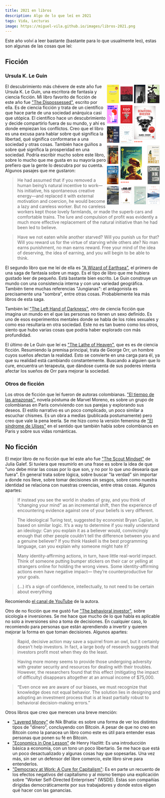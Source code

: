 ```yaml
---
title: 2021 en libros
description: Algo de lo que leí en 2021
tags: Vida, Lecturas
image: https://miguel-vila.github.io/images/libros-2021.png
---
```


Este año volví a leer bastante (bastante para lo que usualmente leo), estas son algunas de las cosas que leí:

## Ficción

### Ursula K. Le Guin

<p class="image__article">
<img src="/images/libros-2021.png" class="article-photo" style="float: right; width: 35%">
</p>

El descubrimiento más chévere de este año fue Ursula K. Le Guin, una escritora de fantasía y ciencia ficción.
Mi libro favorito de ficción de este año fue ["The Dispossessed"](https://www.goodreads.com/book/show/26837308-the-dispossessed), escrito por ella. Es de ciencia ficción y trata de un científico
que hace parte de una sociedad anárquica casi que utópica. El científico hace un descubrimiento y decide compartirlo
fuera de su mundo, y ahí es donde empiezan los conflictos. Creo que el libro es una excusa para hablar sobre
qué significa la libertad, qué significa conformarse a una sociedad y otras cosas. También hace guiños a sobre qué
significa la prosperidad en una sociedad. Podría escribir mucho sobre este libro, sobre lo mucho que me gusta en su
mayoría pero prefiero que la gente lo descubra por su cuenta. Algunos pasajes que me gustaron:

> He had assumed that if you removed a human being’s natural incentive to work—his initiative, his spontaneous creative energy—and replaced it with external motivation and coercion, he would become a lazy and careless worker. But no careless workers kept those lovely farmlands, or made the superb cars and comfortable trains. The lure and compulsion of profit was evidently a much more effective replacement of the natural initiative than he had been led to believe.

> Have we not eaten while another starved? Will you punish us for that? Will you reward us for the virtue of starving while others ate? No man earns punishment, no man earns reward. Free your mind of the idea of deserving, the idea of earning, and you will begin to be able to think.

El segundo libro que me leí de ella es ["A Wizard of Earthsea"](https://www.goodreads.com/book/show/25328607-a-wizard-of-earthsea), el primero de una saga de fantasía sobre un mago. Es el tipo
de libro que me hubiera gustado leer de pequeño. Está bastante bien escrito. Le Guin construye un mundo con una consistencia
interna y con una variedad geográfica. También tiene muchas referencias "Jungianas": el antagonista es precisamente una
"sombra", entre otras cosas. Probablemente lea más libros de esta saga.

También leí ["The Left Hand of Darkness"](https://www.goodreads.com/book/show/43373479-the-left-hand-of-darkness), otro de ciencia ficción que imagina un mundo en el que las personas no tienen un sexo
definido. Es uno de esos experimentos mentales donde se habla de los roles sexuales y como eso resultaría en otra sociedad. Este no es tan bueno como los otros, siento que hubo varias cosas que podría haber explorado con más profundidad.

El último de Le Guin que leí es ["The Lathe of Heaven"](https://www.goodreads.com/book/show/53513520-the-lathe-of-heaven), que es es de ciencia ficción. Resumiendo la premisa principal, trata de
George Orr, un hombre cuyos sueños afectan la realidad. Esto se convierte en una carga para él, ya que su realidad está
cambiando constantemente. Buscando a alguien que lo cure, encuentra un terapeuta, que dándose cuenta de sus poderes intenta
afectar los sueños de Orr para mejorar la sociedad.

### Otros de ficción

Los otros de ficción que leí fueron de autoras colombianas. ["El tiempo de las amazonas"](https://www.goodreads.com/book/show/53554102-el-tiempo-de-las-amazonas), novela póstuma de Marvel Moreno, es sobre un grupo de colombianas en Paris conviviendo con sus parejas y explorando sus deseos. El estilo narrativo es un poco complicado, un poco similar a escuchar chismes. Es un obra a medias (publicada postumamente) pero creo que vale la pena leerla. Se me hizo como la versión femenina de ["El síndrome de Ulises"](https://www.goodreads.com/book/show/146509.El_s_ndrome_de_Ulises?from_search=true&from_srp=true&qid=WzoNsBKPp9&rank=1) en el sentido que también habla sobre colombianos en Paris y sobre sus vidas románticas.

## No ficción

El mejor libro de no ficción que leí este año fue ["The Scout Mindset"](https://www.goodreads.com/book/show/42041926-the-scout-mindset) de Julia Galef. Si tuviera que resumirlo en una frase es sobre la idea de que "uno debe mirar
las cosas por lo que son, y no por lo que uno desearía que fuera". En general trata sobre lógica, sobre buscar "la verdad"
sin importar a donde nos lleve, sobre tomar decisiones sin sesgos, sobre como nuestra identidad se relaciona con nuestras 
creencias, entre otras cosas. Algunos apartes:

> If instead you see the world in shades of gray, and you think of “changing your mind” as an incremental shift, then the experience of encountering evidence against one of your beliefs is very different.

> The ideological Turing test, suggested by economist Bryan Caplan, is based on similar logic. It’s a way to determine if you really understand an ideology: Can you explain it as a believer would, convincingly enough that other people couldn’t tell the difference between you and a genuine believer? If you think Haskell is the best programming language, can you explain why someone might hate it?

> Many identity-affirming actions, in turn, have little real-world impact. Think of someone putting bumper stickers on their car or yelling at strangers online for holding the wrong views. Some identity-affirming actions even have negative impact— they’re counterproductive for your goals.

> (...) it’s a sign of confidence, intellectually, to not need to be certain about everything

Recomiendo [el canal de YouTube](https://www.youtube.com/user/measureofdoubt/videos) de la autora.

Otro de no ficción que me gustó fue ["The behavioral investor"](https://www.goodreads.com/book/show/42106244-the-behavioral-investor), sobre sicología e inversiones. Se me hace que mucho de lo que habla es aplicable no solo a
inversiones sino a toma de decisiones. En cualquier caso, lo recomiendo para personas que están aprendiendo a invertir y 
quieren mejorar la forma en que toman decisiones. Algunos apartes:

> Rapid, decisive action may save a squirrel from an owl, but it certainly doesn’t help investors. In fact, a large body of research suggests that investors profit most when they do the least.

> Having more money seems to provide those undergoing adversity with greater security and resources for dealing with their troubles. However, the researchers found that this effect (mitigating the impact of difficulty) disappears altogether at an annual income of $75,000.

> “Even once we are aware of our biases, we must recognize that knowledge does not equal behavior. The solution lies in designing and adopting an investment process that is at least partially robust to behavioral decision-making errors.”

Otros libros que creo que merecen una breve mención:

- ["Layered Money"](https://www.goodreads.com/book/show/56708844-layered-money) de Nik Bhatia: es sobre una forma de ver los
distintos tipos de "dinero", concluyendo con Bitcoin. A pesar de que no creo en Bitcoin como la panacea un libro como este es
útil para entender esas personas que ponen su fé en Bitcoin.
- ["Economics in One Lesson"](https://www.goodreads.com/book/show/10126453-economics-in-one-lesson) de Henry Hazlitt: Es una
introducción básica a economía, con un tono un poco libertario. Se me hace que está un poco desactualizado y algunas cosas
hay que sopesarlas. Una vez más, sin ser un defensor del libre comercio, este libro sirve para entenderlos.
- ["Democracy at Work: A Cure for Capitalism"](https://www.goodreads.com/book/show/18813923-democracy-at-work): Es en parte un
recuento de los efectos negativos del capitalismo y al mismo tiempo una explicación sobre "Worker Self-Directed Enterprises" (WSDE). Estas son compañías dirigidas democráticamente por sus trabajadores y donde estos eligen qué hacer con las ganancias. 
